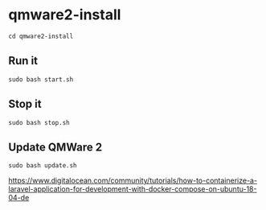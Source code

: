 # qmware2-install
```
cd qmware2-install
```

## Run it

```
sudo bash start.sh
```

## Stop it

```
sudo bash stop.sh
```

## Update QMWare 2

```
sudo bash update.sh
```

https://www.digitalocean.com/community/tutorials/how-to-containerize-a-laravel-application-for-development-with-docker-compose-on-ubuntu-18-04-de
